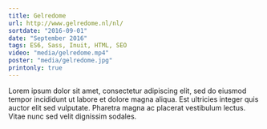 ```yaml
---
title: Gelredome
url: http://www.gelredome.nl/nl/
sortdate: "2016-09-01"
date: "September 2016"
tags: ES6, Sass, Inuit, HTML, SEO
video: "media/gelredome.mp4"
poster: "media/gelredome.jpg"
printonly: true
---
```

Lorem ipsum dolor sit amet, consectetur adipiscing elit, sed do eiusmod tempor incididunt ut labore et dolore magna aliqua. Est ultricies integer quis auctor elit sed vulputate. Pharetra magna ac placerat vestibulum lectus. Vitae nunc sed velit dignissim sodales.